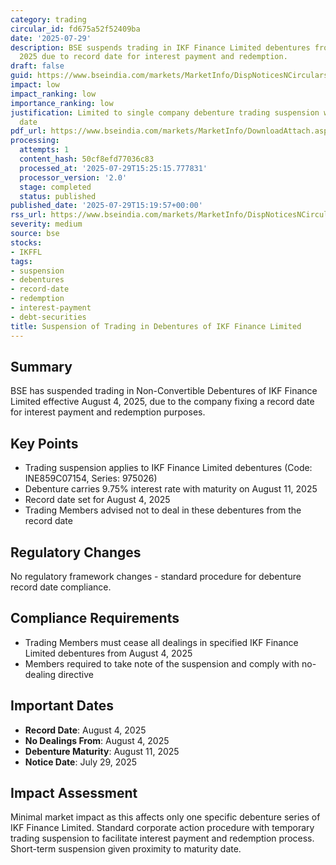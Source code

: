 ```yaml
---
category: trading
circular_id: fd675a52f52409ba
date: '2025-07-29'
description: BSE suspends trading in IKF Finance Limited debentures from August 4,
  2025 due to record date for interest payment and redemption.
draft: false
guid: https://www.bseindia.com/markets/MarketInfo/DispNoticesNCirculars.aspx?Noticeid={5D3273A8-A53E-4E7A-97D3-887489C1B2F1}&noticeno=20250729-64&dt=07/29/2025&icount=64&totcount=66&flag=0
impact: low
impact_ranking: low
importance_ranking: low
justification: Limited to single company debenture trading suspension with clear end
  date
pdf_url: https://www.bseindia.com/markets/MarketInfo/DownloadAttach.aspx?id=20250729-64&attachedId=
processing:
  attempts: 1
  content_hash: 50cf8efd77036c83
  processed_at: '2025-07-29T15:25:15.777831'
  processor_version: '2.0'
  stage: completed
  status: published
published_date: '2025-07-29T15:19:57+00:00'
rss_url: https://www.bseindia.com/markets/MarketInfo/DispNoticesNCirculars.aspx?Noticeid={5D3273A8-A53E-4E7A-97D3-887489C1B2F1}&noticeno=20250729-64&dt=07/29/2025&icount=64&totcount=66&flag=0
severity: medium
source: bse
stocks:
- IKFFL
tags:
- suspension
- debentures
- record-date
- redemption
- interest-payment
- debt-securities
title: Suspension of Trading in Debentures of IKF Finance Limited
---
```


## Summary

BSE has suspended trading in Non-Convertible Debentures of IKF Finance Limited effective August 4, 2025, due to the company fixing a record date for interest payment and redemption purposes.

## Key Points

- Trading suspension applies to IKF Finance Limited debentures (Code: INE859C07154, Series: 975026)
- Debenture carries 9.75% interest rate with maturity on August 11, 2025
- Record date set for August 4, 2025
- Trading Members advised not to deal in these debentures from the record date

## Regulatory Changes

No regulatory framework changes - standard procedure for debenture record date compliance.

## Compliance Requirements

- Trading Members must cease all dealings in specified IKF Finance Limited debentures from August 4, 2025
- Members required to take note of the suspension and comply with no-dealing directive

## Important Dates

- **Record Date**: August 4, 2025
- **No Dealings From**: August 4, 2025
- **Debenture Maturity**: August 11, 2025
- **Notice Date**: July 29, 2025

## Impact Assessment

Minimal market impact as this affects only one specific debenture series of IKF Finance Limited. Standard corporate action procedure with temporary trading suspension to facilitate interest payment and redemption process. Short-term suspension given proximity to maturity date.